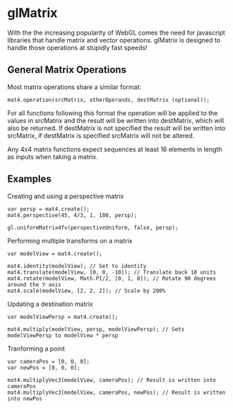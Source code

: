 glMatrix
=======================

With the the increasing popularity of WebGL comes the need for javascript libraries that 
handle matrix and vector operations. glMatrix is designed to handle those operations at 
stupidly fast speeds!

General Matrix Operations
-------------------------
Most matrix operations share a similar format:

    mat4.operation(srcMatrix, otherOperands, destMatrix (optional));

For all functions following this format the operation will be applied to the values in srcMatrix and the result will be written into destMatrix, which will also be returned. If destMatrix is not specified the result will be written into srcMatrix, if destMatrix is specified srcMatrix will not be altered.

Any 4x4 matrix functions expect sequences at least 16 elements in length as inputs when taking a matrix.

Examples
--------
Creating and using a perspective matrix

    var persp = mat4.create();
    mat4.perspective(45, 4/3, 1, 100, persp);
    
    gl.uniformMatrix4fv(perspectiveUniform, false, persp);

Performing multiple transforms on a matrix

    var modelView = mat4.create();
    
    mat4.identity(modelView); // Set to identity
    mat4.translate(modelView, [0, 0, -10]); // Translate back 10 units
    mat4.rotate(modelView, Math.PI/2, [0, 1, 0]); // Rotate 90 degrees around the Y axis
    mat4.scale(modelView, [2, 2, 2]); // Scale by 200%

Updating a destination matrix

    var modelViewPersp = mat4.create();

    mat4.multiply(modelView, persp, modelViewPersp); // Sets modelViewPersp to modelView * persp 

Tranforming a point

    var cameraPos = [0, 0, 0];
    var newPos = [0, 0, 0];

    mat4.multiplyVec3(modelView, cameraPos); // Result is written into cameraPos
    mat4.multiplyVec3(modelView, cameraPos, newPos); // Result is written into newPos